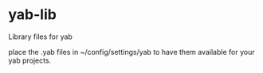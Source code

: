 # yab-lib
Library files for yab

place the .yab files in ~/config/settings/yab to have them available for your yab projects.


